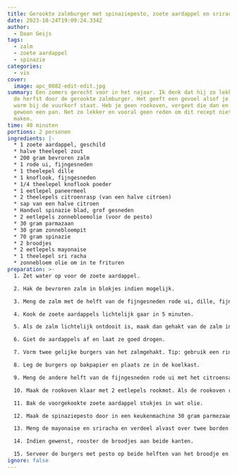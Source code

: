 ```yaml
---
title: Gerookte zalmburger met spinaziepesto, zoete aardappel en sriracha mayonaise
date: 2023-10-24T19:09:24.334Z
author:
  - Daan Geijs
tags:
  - zalm
  - zoete aardappel
  - spinazie
categories:
  - vis
cover:
  image: apc_0082-edit-edit.jpg
summary: Een zomers gerecht voor in het najaar. Ik denk dat hij zo lekker is in
  de herfst door de gerookte zalmburger. Het geeft een gevoel alsof je lekker
  warm bij de vuurkorf staat. Heb je geen rookoven, vergeet die dan en gebruik
  gewoon een pan. Net zo lekker en vooral geen reden om dit recept niet te
  maken.
time: 40 minuten
portions: 2 personen
ingredients: |-
  * 1 zoete aardappel, geschild
  * halve theelepel zout
  * 200 gram bevroren zalm
  * 1 rode ui, fijngesneden
  * 1 theelepel dille
  * 1 knoflook, fijngesneden
  * 1/4 theelepel knoflook poeder
  * 1 eetlepel paneermeel
  * 2 theelepels citroenrasp (van een halve citroen)
  * sap van een halve citroen
  * Handvol spinazie blad, grof gesneden
  * 2 eetlepels zonnebloemolie (voor de pesto)
  * 30 gram parmazaan 
  * 30 gram zonnebloempit
  * 70 gram spinazie
  * 2 broodjes
  * 2 eetlepels mayonaise 
  * 1 theelepel sri racha
  * zonnebloem olie om in te frituren
preparation: >-
  1. Zet water op voor de zoete aardappel.

  2. Hak de bevroren zalm in blokjes indien mogelijk.

  3. Meng de zalm met de helft van de fijngesneden rode ui, dille, fijngesneden knoflook, knoflook poeder, paneermeel en citroenrasp.

  4. Kook de zoete aardappels lichtelijk gaar in 5 minuten.

  5. Als de zalm lichtelijk ontdooit is, maak dan gehakt van de zalm in een keukenmachine. Zorg ervoor dat het mengsel nog grof blijft.

  6. Giet de aardappels af en laat ze goed drogen.

  7. Vorm twee gelijke burgers van het zalmgehakt. Tip: gebruik een ring voor een mooie vorm.

  8. Leg de burgers op bakpapier en plaats ze in de koelkast.

  9. Meng de andere helft van de fijngesneden rode ui met het citroensap en de grof gesneden spinazie.

  10. Maak de rookoven klaar met 2 eetlepels rookmot. Als de rookoven rook produceert, leg dan de burgers erin en gaar ze in 7 minuten.

  11. Bak de voorgekookte zoete aardappel stukjes in wat olie.

  12. Maak de spinaziepesto door in een keukenmachine 30 gram parmezaan, 30 gram zonnebloempit en 70 gram spinazie te malen samen met 2 eetlepels zonnebloemolie.

  13. Meng de mayonaise en sriracha en verdeel alvast over twee borden.

  14. Indien gewenst, rooster de broodjes aan beide kanten.

  15. Serveer de burgers met pesto op beide helften van het broodje en decoreer met de ingelegde ui en spinazie.
ignore: false
---
```

